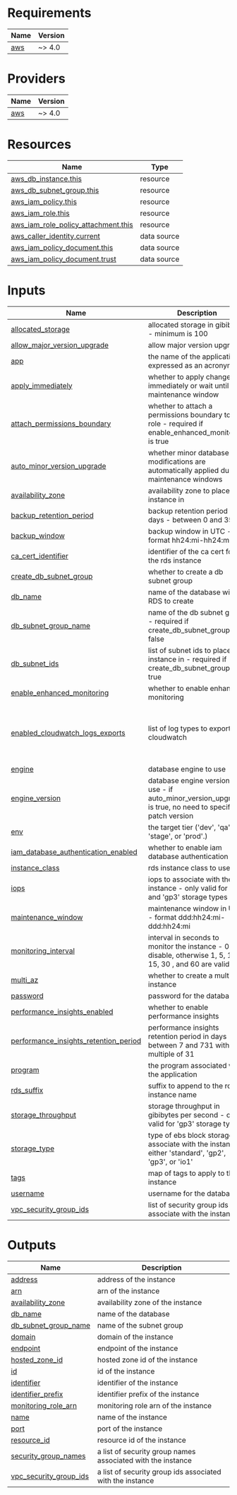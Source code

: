 <!-- BEGIN_TF_DOCS -->
# Requirements

| Name | Version |
|------|---------|
| <a name="requirement_aws"></a> [aws](#requirement\_aws) | ~> 4.0 |

# Providers

| Name | Version |
|------|---------|
| <a name="provider_aws"></a> [aws](#provider\_aws) | ~> 4.0 |

# Resources

| Name | Type |
|------|------|
| [aws_db_instance.this](https://registry.terraform.io/providers/hashicorp/aws/latest/docs/resources/db_instance) | resource |
| [aws_db_subnet_group.this](https://registry.terraform.io/providers/hashicorp/aws/latest/docs/resources/db_subnet_group) | resource |
| [aws_iam_policy.this](https://registry.terraform.io/providers/hashicorp/aws/latest/docs/resources/iam_policy) | resource |
| [aws_iam_role.this](https://registry.terraform.io/providers/hashicorp/aws/latest/docs/resources/iam_role) | resource |
| [aws_iam_role_policy_attachment.this](https://registry.terraform.io/providers/hashicorp/aws/latest/docs/resources/iam_role_policy_attachment) | resource |
| [aws_caller_identity.current](https://registry.terraform.io/providers/hashicorp/aws/latest/docs/data-sources/caller_identity) | data source |
| [aws_iam_policy_document.this](https://registry.terraform.io/providers/hashicorp/aws/latest/docs/data-sources/iam_policy_document) | data source |
| [aws_iam_policy_document.trust](https://registry.terraform.io/providers/hashicorp/aws/latest/docs/data-sources/iam_policy_document) | data source |

# Inputs

| Name | Description | Type | Default | Required |
|------|-------------|------|---------|:--------:|
| <a name="input_allocated_storage"></a> [allocated\_storage](#input\_allocated\_storage) | allocated storage in gibibytes - minimum is 100 | `number` | `100` | no |
| <a name="input_allow_major_version_upgrade"></a> [allow\_major\_version\_upgrade](#input\_allow\_major\_version\_upgrade) | allow major version upgrade | `bool` | `false` | no |
| <a name="input_app"></a> [app](#input\_app) | the name of the application expressed as an acronym | `string` | n/a | yes |
| <a name="input_apply_immediately"></a> [apply\_immediately](#input\_apply\_immediately) | whether to apply changes immediately or wait until next maintenance window | `bool` | `true` | no |
| <a name="input_attach_permissions_boundary"></a> [attach\_permissions\_boundary](#input\_attach\_permissions\_boundary) | whether to attach a permissions boundary to the role - required if enable\_enhanced\_monitoring is true | `bool` | `null` | no |
| <a name="input_auto_minor_version_upgrade"></a> [auto\_minor\_version\_upgrade](#input\_auto\_minor\_version\_upgrade) | whether minor database modifications are automatically applied during maintenance windows | `bool` | `true` | no |
| <a name="input_availability_zone"></a> [availability\_zone](#input\_availability\_zone) | availability zone to place the instance in | `string` | `null` | no |
| <a name="input_backup_retention_period"></a> [backup\_retention\_period](#input\_backup\_retention\_period) | backup retention period in days - between 0 and 35 | `number` | `7` | no |
| <a name="input_backup_window"></a> [backup\_window](#input\_backup\_window) | backup window in UTC - format hh24:mi-hh24:mi | `string` | `"02:00-04:00"` | no |
| <a name="input_ca_cert_identifier"></a> [ca\_cert\_identifier](#input\_ca\_cert\_identifier) | identifier of the ca cert for the rds instance | `string` | `null` | no |
| <a name="input_create_db_subnet_group"></a> [create\_db\_subnet\_group](#input\_create\_db\_subnet\_group) | whether to create a db subnet group | `bool` | `true` | no |
| <a name="input_db_name"></a> [db\_name](#input\_db\_name) | name of the database within RDS to create | `string` | n/a | yes |
| <a name="input_db_subnet_group_name"></a> [db\_subnet\_group\_name](#input\_db\_subnet\_group\_name) | name of the db subnet group - required if create\_db\_subnet\_group is false | `string` | `null` | no |
| <a name="input_db_subnet_ids"></a> [db\_subnet\_ids](#input\_db\_subnet\_ids) | list of subnet ids to place the instance in - required if create\_db\_subnet\_group is true | `list(string)` | `[]` | no |
| <a name="input_enable_enhanced_monitoring"></a> [enable\_enhanced\_monitoring](#input\_enable\_enhanced\_monitoring) | whether to enable enhanced monitoring | `bool` | `true` | no |
| <a name="input_enabled_cloudwatch_logs_exports"></a> [enabled\_cloudwatch\_logs\_exports](#input\_enabled\_cloudwatch\_logs\_exports) | list of log types to export to cloudwatch | `list(string)` | <pre>[<br>  "audit",<br>  "error",<br>  "general",<br>  "slowquery"<br>]</pre> | no |
| <a name="input_engine"></a> [engine](#input\_engine) | database engine to use | `string` | `"mysql"` | no |
| <a name="input_engine_version"></a> [engine\_version](#input\_engine\_version) | database engine version to use - if auto\_minor\_version\_upgrade is true, no need to specify patch version | `string` | `"8.0"` | no |
| <a name="input_env"></a> [env](#input\_env) | the target tier ('dev', 'qa', 'stage', or 'prod'.) | `string` | n/a | yes |
| <a name="input_iam_database_authentication_enabled"></a> [iam\_database\_authentication\_enabled](#input\_iam\_database\_authentication\_enabled) | whether to enable iam database authentication | `bool` | `false` | no |
| <a name="input_instance_class"></a> [instance\_class](#input\_instance\_class) | rds instance class to use | `string` | `"db.t3.medium"` | no |
| <a name="input_iops"></a> [iops](#input\_iops) | iops to associate with the instance - only valid for 'io1' and 'gp3' storage types | `number` | `3000` | no |
| <a name="input_maintenance_window"></a> [maintenance\_window](#input\_maintenance\_window) | maintenance window in UTC - format ddd:hh24:mi-ddd:hh24:mi | `string` | `"sun:20:00-sun:23:00"` | no |
| <a name="input_monitoring_interval"></a> [monitoring\_interval](#input\_monitoring\_interval) | interval in seconds to monitor the instance - 0 to disable, otherwise 1, 5, 10, 15, 30 , and 60 are valid | `number` | `10` | no |
| <a name="input_multi_az"></a> [multi\_az](#input\_multi\_az) | whether to create a multi-az instance | `bool` | `true` | no |
| <a name="input_password"></a> [password](#input\_password) | password for the database | `string` | n/a | yes |
| <a name="input_performance_insights_enabled"></a> [performance\_insights\_enabled](#input\_performance\_insights\_enabled) | whether to enable performance insights | `bool` | `true` | no |
| <a name="input_performance_insights_retention_period"></a> [performance\_insights\_retention\_period](#input\_performance\_insights\_retention\_period) | performance insights retention period in days - between 7 and 731 with a multiple of 31 | `number` | `7` | no |
| <a name="input_program"></a> [program](#input\_program) | the program associated with the application | `string` | n/a | yes |
| <a name="input_rds_suffix"></a> [rds\_suffix](#input\_rds\_suffix) | suffix to append to the rds instance name | `string` | `"rds"` | no |
| <a name="input_storage_throughput"></a> [storage\_throughput](#input\_storage\_throughput) | storage throughput in gibibytes per second - only valid for 'gp3' storage type | `number` | `125` | no |
| <a name="input_storage_type"></a> [storage\_type](#input\_storage\_type) | type of ebs block storage to associate with the instance - either 'standard', 'gp2', 'gp3', or 'io1' | `string` | `"gp3"` | no |
| <a name="input_tags"></a> [tags](#input\_tags) | map of tags to apply to the instance | `map(string)` | `{}` | no |
| <a name="input_username"></a> [username](#input\_username) | username for the database | `string` | n/a | yes |
| <a name="input_vpc_security_group_ids"></a> [vpc\_security\_group\_ids](#input\_vpc\_security\_group\_ids) | list of security group ids to associate with the instance | `list(string)` | `[]` | no |

# Outputs

| Name | Description |
|------|-------------|
| <a name="output_address"></a> [address](#output\_address) | address of the instance |
| <a name="output_arn"></a> [arn](#output\_arn) | arn of the instance |
| <a name="output_availability_zone"></a> [availability\_zone](#output\_availability\_zone) | availability zone of the instance |
| <a name="output_db_name"></a> [db\_name](#output\_db\_name) | name of the database |
| <a name="output_db_subnet_group_name"></a> [db\_subnet\_group\_name](#output\_db\_subnet\_group\_name) | name of the subnet group |
| <a name="output_domain"></a> [domain](#output\_domain) | domain of the instance |
| <a name="output_endpoint"></a> [endpoint](#output\_endpoint) | endpoint of the instance |
| <a name="output_hosted_zone_id"></a> [hosted\_zone\_id](#output\_hosted\_zone\_id) | hosted zone id of the instance |
| <a name="output_id"></a> [id](#output\_id) | id of the instance |
| <a name="output_identifier"></a> [identifier](#output\_identifier) | identifier of the instance |
| <a name="output_identifier_prefix"></a> [identifier\_prefix](#output\_identifier\_prefix) | identifier prefix of the instance |
| <a name="output_monitoring_role_arn"></a> [monitoring\_role\_arn](#output\_monitoring\_role\_arn) | monitoring role arn of the instance |
| <a name="output_name"></a> [name](#output\_name) | name of the instance |
| <a name="output_port"></a> [port](#output\_port) | port of the instance |
| <a name="output_resource_id"></a> [resource\_id](#output\_resource\_id) | resource id of the instance |
| <a name="output_security_group_names"></a> [security\_group\_names](#output\_security\_group\_names) | a list of security group names associated with the instance |
| <a name="output_vpc_security_group_ids"></a> [vpc\_security\_group\_ids](#output\_vpc\_security\_group\_ids) | a list of security group ids associated with the instance |
<!-- END_TF_DOCS -->
